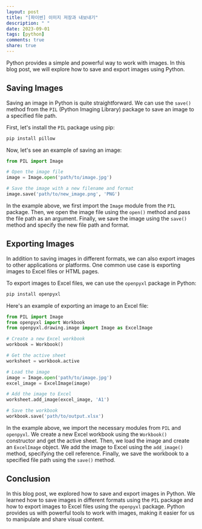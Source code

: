 ```yaml
---
layout: post
title: "[파이썬] 이미지 저장과 내보내기"
description: " "
date: 2023-09-01
tags: [python]
comments: true
share: true
---
```


Python provides a simple and powerful way to work with images. In this blog post, we will explore how to save and export images using Python.

## Saving Images

Saving an image in Python is quite straightforward. We can use the `save()` method from the `PIL` (Python Imaging Library) package to save an image to a specified file path.

First, let's install the `PIL` package using pip:

```python
pip install pillow
```

Now, let's see an example of saving an image:

```python
from PIL import Image

# Open the image file
image = Image.open('path/to/image.jpg')

# Save the image with a new filename and format
image.save('path/to/new_image.png', 'PNG')
```

In the example above, we first import the `Image` module from the `PIL` package. Then, we open the image file using the `open()` method and pass the file path as an argument. Finally, we save the image using the `save()` method and specify the new file path and format.

## Exporting Images

In addition to saving images in different formats, we can also export images to other applications or platforms. One common use case is exporting images to Excel files or HTML pages.

To export images to Excel files, we can use the `openpyxl` package in Python:

```python
pip install openpyxl
```

Here's an example of exporting an image to an Excel file:

```python
from PIL import Image
from openpyxl import Workbook
from openpyxl.drawing.image import Image as ExcelImage

# Create a new Excel workbook
workbook = Workbook()

# Get the active sheet
worksheet = workbook.active

# Load the image 
image = Image.open('path/to/image.jpg')
excel_image = ExcelImage(image)

# Add the image to Excel
worksheet.add_image(excel_image, 'A1')

# Save the workbook
workbook.save('path/to/output.xlsx')
```

In the example above, we import the necessary modules from `PIL` and `openpyxl`. We create a new Excel workbook using the `Workbook()` constructor and get the active sheet. Then, we load the image and create an `ExcelImage` object. We add the image to Excel using the `add_image()` method, specifying the cell reference. Finally, we save the workbook to a specified file path using the `save()` method.

## Conclusion

In this blog post, we explored how to save and export images in Python. We learned how to save images in different formats using the `PIL` package and how to export images to Excel files using the `openpyxl` package. Python provides us with powerful tools to work with images, making it easier for us to manipulate and share visual content.